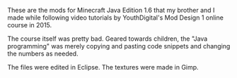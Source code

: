 These are the mods for Minecraft Java Edition 1.6 that my brother and I made while following video tutorials by YouthDigital's Mod Design 1 online course in 2015.

The course itself was pretty bad. Geared towards children, the "Java programming" was merely copying and pasting code snippets and changing the numbers as needed.

The files were edited in Eclipse. The textures were made in Gimp.

